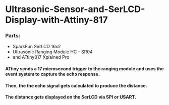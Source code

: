 # Ultrasonic-Sensor-and-SerLCD-Display-with-Attiny-817

### Parts: 
* SparkFun SerLCD 16x2 
* Ultrasonic Ranging Module HC - SR04 
* and ATtiny817 Xplained Pro

#### ATtiny sends a 17 microsecond trigger to the ranging module and uses the event system to capture the echo response. 
#### Then, the the echo signal gets calculated to produce the distance. 
#### The distance gets displayed on the SerLCD via SPI or USART.
